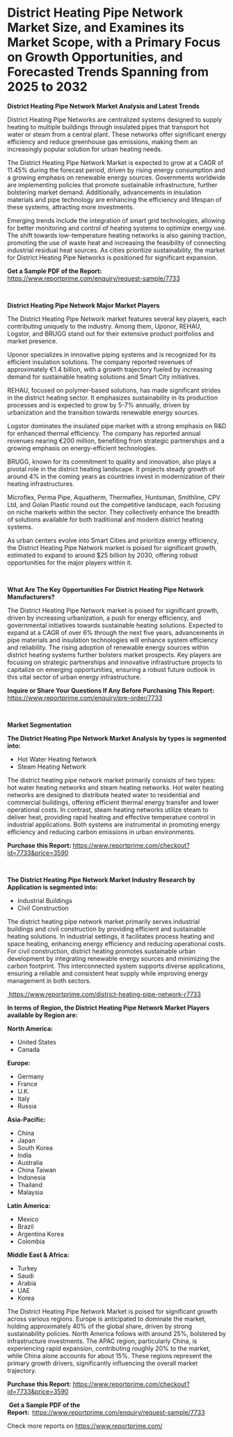 <p><h1>District Heating Pipe Network Market Size, and Examines its Market Scope, with a Primary Focus on Growth Opportunities, and Forecasted Trends Spanning from 2025 to 2032</h1></p><p><strong>District Heating Pipe Network Market Analysis and Latest Trends</strong></p>
<p><p>District Heating Pipe Networks are centralized systems designed to supply heating to multiple buildings through insulated pipes that transport hot water or steam from a central plant. These networks offer significant energy efficiency and reduce greenhouse gas emissions, making them an increasingly popular solution for urban heating needs.</p><p>The District Heating Pipe Network Market is expected to grow at a CAGR of 11.45% during the forecast period, driven by rising energy consumption and a growing emphasis on renewable energy sources. Governments worldwide are implementing policies that promote sustainable infrastructure, further bolstering market demand. Additionally, advancements in insulation materials and pipe technology are enhancing the efficiency and lifespan of these systems, attracting more investments.</p><p>Emerging trends include the integration of smart grid technologies, allowing for better monitoring and control of heating systems to optimize energy use. The shift towards low-temperature heating networks is also gaining traction, promoting the use of waste heat and increasing the feasibility of connecting industrial residual heat sources. As cities prioritize sustainability, the market for District Heating Pipe Networks is positioned for significant expansion.</p></p>
<p><strong>Get a Sample PDF of the Report:&nbsp;</strong> <a href="https://www.reportprime.com/enquiry/request-sample/7733?utm_campaign=1720&utm_medium=2&utm_source=Github&utm_content=ia&utm_term=19032025&utm_id=district-heating-pipe-network">https://www.reportprime.com/enquiry/request-sample/7733</a></p>
<p>&nbsp;</p>
<p><strong>District Heating Pipe Network Major Market Players</strong></p>
<p><p>The District Heating Pipe Network market features several key players, each contributing uniquely to the industry. Among them, Uponor, REHAU, Logstor, and BRUGG stand out for their extensive product portfolios and market presence.</p><p>Uponor specializes in innovative piping systems and is recognized for its efficient insulation solutions. The company reported revenues of approximately €1.4 billion, with a growth trajectory fueled by increasing demand for sustainable heating solutions and Smart City initiatives.</p><p>REHAU, focused on polymer-based solutions, has made significant strides in the district heating sector. It emphasizes sustainability in its production processes and is expected to grow by 5-7% annually, driven by urbanization and the transition towards renewable energy sources. </p><p>Logstor dominates the insulated pipe market with a strong emphasis on R&D for enhanced thermal efficiency. The company has reported annual revenues nearing €200 million, benefiting from strategic partnerships and a growing emphasis on energy-efficient technologies.</p><p>BRUGG, known for its commitment to quality and innovation, also plays a pivotal role in the district heating landscape. It projects steady growth of around 4% in the coming years as countries invest in modernization of their heating infrastructures.</p><p>Microflex, Perma Pipe, Aquatherm, Thermaflex, Huntsman, Smithline, CPV Ltd, and Golan Plastic round out the competitive landscape, each focusing on niche markets within the sector. They collectively enhance the breadth of solutions available for both traditional and modern district heating systems.</p><p>As urban centers evolve into Smart Cities and prioritize energy efficiency, the District Heating Pipe Network market is poised for significant growth, estimated to expand to around $25 billion by 2030, offering robust opportunities for the major players within it.</p></p>
<p>&nbsp;</p>
<p><strong>What Are The Key Opportunities For District Heating Pipe Network Manufacturers?</strong></p>
<p><p>The District Heating Pipe Network market is poised for significant growth, driven by increasing urbanization, a push for energy efficiency, and governmental initiatives towards sustainable heating solutions. Expected to expand at a CAGR of over 6% through the next five years, advancements in pipe materials and insulation technologies will enhance system efficiency and reliability. The rising adoption of renewable energy sources within district heating systems further bolsters market prospects. Key players are focusing on strategic partnerships and innovative infrastructure projects to capitalize on emerging opportunities, ensuring a robust future outlook in this vital sector of urban energy infrastructure.</p></p>
<p><strong>Inquire or Share Your Questions If Any Before Purchasing This Report:</strong> <a href="https://www.reportprime.com/enquiry/pre-order/7733?utm_campaign=1720&utm_medium=2&utm_source=Github&utm_content=ia&utm_term=19032025&utm_id=district-heating-pipe-network">https://www.reportprime.com/enquiry/pre-order/7733</a></p>
<p>&nbsp;</p>
<p><strong>Market Segmentation</strong></p>
<p><strong>The District Heating Pipe Network Market Analysis by types is segmented into:</strong></p>
<p><ul><li>Hot Water Heating Network</li><li>Steam Heating Network</li></ul></p>
<p><p>The district heating pipe network market primarily consists of two types: hot water heating networks and steam heating networks. Hot water heating networks are designed to distribute heated water to residential and commercial buildings, offering efficient thermal energy transfer and lower operational costs. In contrast, steam heating networks utilize steam to deliver heat, providing rapid heating and effective temperature control in industrial applications. Both systems are instrumental in promoting energy efficiency and reducing carbon emissions in urban environments.</p></p>
<p><strong>Purchase this Report:&nbsp;</strong><a href="https://www.reportprime.com/checkout?id=7733&price=3590&utm_campaign=1720&utm_medium=2&utm_source=Github&utm_content=ia&utm_term=19032025&utm_id=district-heating-pipe-network">https://www.reportprime.com/checkout?id=7733&price=3590</a></p>
<p>&nbsp;</p>
<p><strong>The District Heating Pipe Network Market Industry Research by Application is segmented into:</strong></p>
<p><ul><li>Industrial Buildings</li><li>Civil Construction</li></ul></p>
<p><p>The district heating pipe network market primarily serves industrial buildings and civil construction by providing efficient and sustainable heating solutions. In industrial settings, it facilitates process heating and space heating, enhancing energy efficiency and reducing operational costs. For civil construction, district heating promotes sustainable urban development by integrating renewable energy sources and minimizing the carbon footprint. This interconnected system supports diverse applications, ensuring a reliable and consistent heat supply while improving energy management in both sectors.</p></p>
<p><a href="https://www.reportprime.com/district-heating-pipe-network-r7733?utm_campaign=1720&utm_medium=2&utm_source=Github&utm_content=ia&utm_term=19032025&utm_id=district-heating-pipe-network">&nbsp;https://www.reportprime.com/district-heating-pipe-network-r7733</a></p>
<p><strong>In terms of Region, the District Heating Pipe Network Market Players available by Region are:</strong></p>
<p>
    <p> <strong> North America: </strong>
        <ul>
            <li>United States</li>
            <li>Canada</li>
        </ul>
        </p> 
    <p> <strong> Europe: </strong>
        <ul>
            <li>Germany</li>
            <li>France</li>
            <li>U.K.</li>
            <li>Italy</li>
            <li>Russia</li>
        </ul>
        </p> 
    <p> <strong> Asia-Pacific: </strong>
        <ul>
            <li>China</li>
            <li>Japan</li>
            <li>South Korea</li>
            <li>India</li>
            <li>Australia</li>
            <li>China Taiwan</li>
            <li>Indonesia</li>
            <li>Thailand</li>
            <li>Malaysia</li>
        </ul>
        </p> 
    <p> <strong> Latin America: </strong>
        <ul>
            <li>Mexico</li>
            <li>Brazil</li>
            <li>Argentina Korea</li>
            <li>Colombia</li>
        </ul>
        </p> 
    <p> <strong> Middle East & Africa: </strong>
        <ul>
            <li>Turkey</li>
            <li>Saudi</li>
            <li>Arabia</li>
            <li>UAE</li>
            <li>Korea</li>
        </ul>
    </p>
    </p>
<p><p>The District Heating Pipe Network Market is poised for significant growth across various regions. Europe is anticipated to dominate the market, holding approximately 40% of the global share, driven by strong sustainability policies. North America follows with around 25%, bolstered by infrastructure investments. The APAC region, particularly China, is experiencing rapid expansion, contributing roughly 20% to the market, while China alone accounts for about 15%. These regions represent the primary growth drivers, significantly influencing the overall market trajectory.</p></p>
<p><strong>Purchase this Report: </strong><a href="https://www.reportprime.com/checkout?id=7733&price=3590&utm_campaign=1720&utm_medium=2&utm_source=Github&utm_content=ia&utm_term=19032025&utm_id=district-heating-pipe-network">https://www.reportprime.com/checkout?id=7733&price=3590</a></p>
<p>&nbsp;<strong>Get a Sample PDF of the Report:&nbsp;&nbsp;</strong><a href="https://www.reportprime.com/enquiry/request-sample/7733?utm_campaign=1720&utm_medium=2&utm_source=Github&utm_content=ia&utm_term=19032025&utm_id=district-heating-pipe-network">https://www.reportprime.com/enquiry/request-sample/7733</a></p>
<p><strong></strong></p>
<p>Check more reports on <a href="https://www.reportprime.com/?utm_campaign=1720&utm_medium=2&utm_source=Github&utm_content=ia&utm_term=19032025&utm_id=district-heating-pipe-network">https://www.reportprime.com/</a></p>
